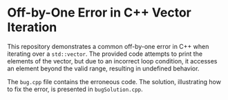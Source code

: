 # Off-by-One Error in C++ Vector Iteration

This repository demonstrates a common off-by-one error in C++ when iterating over a `std::vector`.  The provided code attempts to print the elements of the vector, but due to an incorrect loop condition, it accesses an element beyond the valid range, resulting in undefined behavior.

The `bug.cpp` file contains the erroneous code.  The solution, illustrating how to fix the error, is presented in `bugSolution.cpp`.